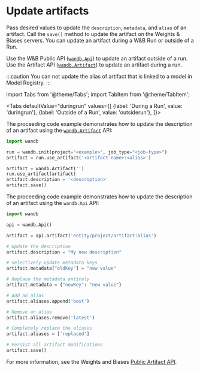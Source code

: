 # Update artifacts

Pass desired values to update the `description`, `metadata`, and `alias` of an artifact. Call the `save()` method to update the artifact on the Weights & Biases servers. You can update an artifact during a W&B Run or outside of a Run.

Use the W&B Public API ([`wandb.Api`](https://docs.wandb.ai/ref/python/public-api/api)) to update an artifact outside of a run. Use the Artifact API ([`wandb.Artifact`](https://docs.wandb.ai/ref/python/artifact)) to update an artifact during a run.&#x20;

:::caution
You can not update the alias of artifact that is linked to a model in Model Registry.
:::


import Tabs from '@theme/Tabs';
import TabItem from '@theme/TabItem';

<Tabs
  defaultValue="duringrun"
  values={[
    {label: 'During a Run', value: 'duringrun'},
    {label: 'Outside of a Run', value: 'outsiderun'},
  ]}>
  <TabItem value="duringrun">

The proceeding code example demonstrates how to update the description of an artifact using the [`wandb.Artifact`](https://docs.wandb.ai/ref/python/artifact) API:

```python
import wandb

run = wandb.init(project="<example>", job_type="<job-type>")
artifact = run.use_artifact('<artifact-name>:<alias>')

artifact = wandb.Artifact('')
run.use_artifact(artifact)
artifact.description = '<description>'
artifact.save()
```
  </TabItem>
  <TabItem value="outsiderun">

The proceeding code example demonstrates how to update the description of an artifact using the `wandb.Api` API:

```python
import wandb

api = wandb.Api()

artifact = api.artifact('entity/project/artifact:alias')

# Update the description
artifact.description = "My new description"

# Selectively update metadata keys
artifact.metadata["oldKey"] = "new value"

# Replace the metadata entirely
artifact.metadata = {"newKey": "new value"}

# Add an alias
artifact.aliases.append('best')

# Remove an alias
artifact.aliases.remove('latest')

# Completely replace the aliases
artifact.aliases = ['replaced']

# Persist all artifact modifications
artifact.save()
```

For more information, see the Weights and Biases [Public Artifact API](https://docs.wandb.ai/ref/python/public-api/artifact).
  </TabItem>
</Tabs>


